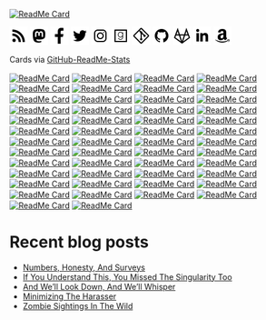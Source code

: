 [![ReadMe Card](https://github-readme-stats.vercel.app/api/?username=uriel1998&include_all_commits=yes&repo=github-readme-stats)](https://github.com/anuraghazra/github-readme-stats)

<img width=32px height=32px src="./icons/rss-solid.svg"><a href="http://feeds.feedburner.com/Ideatrash" target="_blank"></a>
<img width=32px height=32px src="./icons/mastodon.svg"><a href="https://faithcollapsing.com/users/StevenSaus" target="_blank"></a>
<img width=32px height=32px src="./icons/facebook-f.svg"><a href="http://www.facebook.com/pages/Steven-Saus/328725503674" target="_blank"></a>
<img width=32px height=32px src="./icons/twitter.svg"><a href="http://www.twitter.com/uriel1998" target="_blank"></a>
<img width=32px height=32px src="./icons/instagram.svg"><a href="https://www.instagram.com/uriel1998/" target="_blank"></a>
<img width=32px height=32px src="./icons/goodreads.svg"><a href="http://www.goodreads.com/author/show/3145527.Steven_Saus" target="_blank"></a>
<img width=32px height=32px src="./icons/git.svg"><a href="https://git.faithcollapsing.com" target="_blank"></a>
<img width=32px height=32px src="./icons/github.svg"><a href="https://github.com/uriel1998" target="_blank"></a>
<img width=32px height=32px src="./icons/gitlab.svg"><a href="https://gitlab.com/uriel1998" target="_blank"></a>
<img width=32px height=32px src="./icons/linkedin-in.svg"><a href="http://www.linkedin.com/in/stevensaus" target="_blank"></a>
<img width=32px height=32px src="./icons/amazon.svg"><a href="https://www.amazon.com/author/stevensaus" target="_blank"></a>

Cards via [GitHub-ReadMe-Stats](https://github.com/anuraghazra/github-readme-stats)  


<a target="_blank" href="https://github.com/uriel1998/agaetr"><img align="center" alt="ReadMe Card" src="https://github-readme-stats.vercel.app/api/pin/?username=uriel1998&repo=agaetr" /></a>
<a target="_blank" href="https://github.com/uriel1998/automatic_wondershaper_wombat"><img align="center" alt="ReadMe Card" src="https://github-readme-stats.vercel.app/api/pin/?username=uriel1998&repo=automatic_wondershaper_wombat" /></a>
<a target="_blank" href="https://github.com/uriel1998/autosuspendscript"><img align="center" alt="ReadMe Card" src="https://github-readme-stats.vercel.app/api/pin/?username=uriel1998&repo=autosuspendscript" /></a>
<a target="_blank" href="https://github.com/uriel1998/bash_alarm_clock"><img align="center" alt="ReadMe Card" src="https://github-readme-stats.vercel.app/api/pin/?username=uriel1998&repo=bash_alarm_clock" /></a>
<a target="_blank" href="https://github.com/uriel1998/cgimpd"><img align="center" alt="ReadMe Card" src="https://github-readme-stats.vercel.app/api/pin/?username=uriel1998&repo=cgimpd" /></a>
<a target="_blank" href="https://github.com/uriel1998/cmus_pls"><img align="center" alt="ReadMe Card" src="https://github-readme-stats.vercel.app/api/pin/?username=uriel1998&repo=cmus_pls" /></a>
<a target="_blank" href="https://github.com/uriel1998/conky_cryptocurrency_info"><img align="center" alt="ReadMe Card" src="https://github-readme-stats.vercel.app/api/pin/?username=uriel1998&repo=conky_cryptocurrency_info" /></a>
<a target="_blank" href="https://github.com/uriel1998/ddwrt-who-is-connected"><img align="center" alt="ReadMe Card" src="https://github-readme-stats.vercel.app/api/pin/?username=uriel1998&repo=ddwrt-who-is-connected" /></a>
<a target="_blank" href="https://github.com/uriel1998/dollop-of-book-covers"><img align="center" alt="ReadMe Card" src="https://github-readme-stats.vercel.app/api/pin/?username=uriel1998&repo=dollop-of-book-covers" /></a>
<a target="_blank" href="https://github.com/uriel1998/ebook-utilz"><img align="center" alt="ReadMe Card" src="https://github-readme-stats.vercel.app/api/pin/?username=uriel1998&repo=ebook-utilz" /></a>
<a target="_blank" href="https://github.com/uriel1998/gpgfinder"><img align="center" alt="ReadMe Card" src="https://github-readme-stats.vercel.app/api/pin/?username=uriel1998&repo=gpgfinder" /></a>
<a target="_blank" href="https://github.com/uriel1998/khalo"><img align="center" alt="ReadMe Card" src="https://github-readme-stats.vercel.app/api/pin/?username=uriel1998&repo=khalo" /></a>
<a target="_blank" href="https://github.com/uriel1998/kodi-cli"><img align="center" alt="ReadMe Card" src="https://github-readme-stats.vercel.app/api/pin/?username=uriel1998&repo=kodi-cli" /></a>
<a target="_blank" href="https://github.com/uriel1998/lastfm_chart_services"><img align="center" alt="ReadMe Card" src="https://github-readme-stats.vercel.app/api/pin/?username=uriel1998&repo=lastfm_chart_services" /></a>
<a target="_blank" href="https://github.com/uriel1998/mpdq"><img align="center" alt="ReadMe Card" src="https://github-readme-stats.vercel.app/api/pin/?username=uriel1998&repo=mpdq" /></a>
<a target="_blank" href="https://github.com/uriel1998/multiple_scripts"><img align="center" alt="ReadMe Card" src="https://github-readme-stats.vercel.app/api/pin/?username=uriel1998&repo=multiple_scripts" /></a>
<a target="_blank" href="https://github.com/uriel1998/muna"><img align="center" alt="ReadMe Card" src="https://github-readme-stats.vercel.app/api/pin/?username=uriel1998&repo=muna" /></a>
<a target="_blank" href="https://github.com/uriel1998/networkcontrol-wicd-networkmanager"><img align="center" alt="ReadMe Card" src="https://github-readme-stats.vercel.app/api/pin/?username=uriel1998&repo=networkcontrol-wicd-networkmanager" /></a>
<a target="_blank" href="https://github.com/uriel1998/newsbeuter-dangerzone"><img align="center" alt="ReadMe Card" src="https://github-readme-stats.vercel.app/api/pin/?username=uriel1998&repo=newsbeuter-dangerzone" /></a>
<a target="_blank" href="https://github.com/uriel1998/obdevicemenu_udisks2_bash"><img align="center" alt="ReadMe Card" src="https://github-readme-stats.vercel.app/api/pin/?username=uriel1998&repo=obdevicemenu_udisks2_bash" /></a>
<a target="_blank" href="https://github.com/uriel1998/orindi"><img align="center" alt="ReadMe Card" src="https://github-readme-stats.vercel.app/api/pin/?username=uriel1998&repo=orindi" /></a>
<a target="_blank" href="https://github.com/uriel1998/picframe_conky"><img align="center" alt="ReadMe Card" src="https://github-readme-stats.vercel.app/api/pin/?username=uriel1998&repo=picframe_conky" /></a>
<a target="_blank" href="https://github.com/uriel1998/ppl_virdirsyncer_addysearch"><img align="center" alt="ReadMe Card" src="https://github-readme-stats.vercel.app/api/pin/?username=uriel1998&repo=ppl_virdirsyncer_addysearch" /></a>
<a target="_blank" href="https://github.com/uriel1998/quite-intriguing"><img align="center" alt="ReadMe Card" src="https://github-readme-stats.vercel.app/api/pin/?username=uriel1998&repo=quite-intriguing" /></a>
<a target="_blank" href="https://github.com/uriel1998/quotable"><img align="center" alt="ReadMe Card" src="https://github-readme-stats.vercel.app/api/pin/?username=uriel1998&repo=quotable" /></a>
<a target="_blank" href="https://github.com/uriel1998/rtp_mpd_pulseaudio_switcher"><img align="center" alt="ReadMe Card" src="https://github-readme-stats.vercel.app/api/pin/?username=uriel1998&repo=rtp_mpd_pulseaudio_switcher" /></a>
<a target="_blank" href="https://github.com/uriel1998/saurian-web-history-pollution"><img align="center" alt="ReadMe Card" src="https://github-readme-stats.vercel.app/api/pin/?username=uriel1998&repo=saurian-web-history-pollution" /></a>
<a target="_blank" href="https://github.com/uriel1998/shiny-gif-disco"><img align="center" alt="ReadMe Card" src="https://github-readme-stats.vercel.app/api/pin/?username=uriel1998&repo=shiny-gif-disco" /></a>
<a target="_blank" href="https://github.com/uriel1998/showdocs-wombat"><img align="center" alt="ReadMe Card" src="https://github-readme-stats.vercel.app/api/pin/?username=uriel1998&repo=showdocs-wombat" /></a>
<a target="_blank" href="https://github.com/uriel1998/simple_listen_to_di"><img align="center" alt="ReadMe Card" src="https://github-readme-stats.vercel.app/api/pin/?username=uriel1998&repo=simple_listen_to_di" /></a>
<a target="_blank" href="https://github.com/uriel1998/simple_placeholder_images"><img align="center" alt="ReadMe Card" src="https://github-readme-stats.vercel.app/api/pin/?username=uriel1998&repo=simple_placeholder_images" /></a>
<a target="_blank" href="https://github.com/uriel1998/simplescraper"><img align="center" alt="ReadMe Card" src="https://github-readme-stats.vercel.app/api/pin/?username=uriel1998&repo=simplescraper" /></a>
<a target="_blank" href="https://github.com/uriel1998/skipa"><img align="center" alt="ReadMe Card" src="https://github-readme-stats.vercel.app/api/pin/?username=uriel1998&repo=skipa" /></a>
<a target="_blank" href="https://github.com/uriel1998/sshmaster"><img align="center" alt="ReadMe Card" src="https://github-readme-stats.vercel.app/api/pin/?username=uriel1998&repo=sshmaster" /></a>
<a target="_blank" href="https://github.com/uriel1998/stop_and_restore_x_windows"><img align="center" alt="ReadMe Card" src="https://github-readme-stats.vercel.app/api/pin/?username=uriel1998&repo=stop_and_restore_x_windows" /></a>
<a target="_blank" href="https://github.com/uriel1998/surfraw_ob"><img align="center" alt="ReadMe Card" src="https://github-readme-stats.vercel.app/api/pin/?username=uriel1998&repo=surfraw_ob" /></a>
<a target="_blank" href="https://github.com/uriel1998/tasker-weasel"><img align="center" alt="ReadMe Card" src="https://github-readme-stats.vercel.app/api/pin/?username=uriel1998&repo=tasker-weasel" /></a>
<a target="_blank" href="https://github.com/uriel1998/thuit"><img align="center" alt="ReadMe Card" src="https://github-readme-stats.vercel.app/api/pin/?username=uriel1998&repo=thuit" /></a>
<a target="_blank" href="https://github.com/uriel1998/ufw-iptables-archer"><img align="center" alt="ReadMe Card" src="https://github-readme-stats.vercel.app/api/pin/?username=uriel1998&repo=ufw-iptables-archer" /></a>
<a target="_blank" href="https://github.com/uriel1998/uget_autosorter"><img align="center" alt="ReadMe Card" src="https://github-readme-stats.vercel.app/api/pin/?username=uriel1998&repo=uget_autosorter" /></a>
<a target="_blank" href="https://github.com/uriel1998/versionscripts"><img align="center" alt="ReadMe Card" src="https://github-readme-stats.vercel.app/api/pin/?username=uriel1998&repo=versionscripts" /></a>
<a target="_blank" href="https://github.com/uriel1998/vindauga"><img align="center" alt="ReadMe Card" src="https://github-readme-stats.vercel.app/api/pin/?username=uriel1998&repo=vindauga" /></a>
<a target="_blank" href="https://github.com/uriel1998/volumerb"><img align="center" alt="ReadMe Card" src="https://github-readme-stats.vercel.app/api/pin/?username=uriel1998&repo=volumerb" /></a>
<a target="_blank" href="https://github.com/uriel1998/vpn-kumquat"><img align="center" alt="ReadMe Card" src="https://github-readme-stats.vercel.app/api/pin/?username=uriel1998&repo=vpn-kumquat" /></a>
<a target="_blank" href="https://github.com/uriel1998/weather.sh"><img align="center" alt="ReadMe Card" src="https://github-readme-stats.vercel.app/api/pin/?username=uriel1998&repo=weather.sh" /></a>
<a target="_blank" href="https://github.com/uriel1998/WWIV_Utilities"><img align="center" alt="ReadMe Card" src="https://github-readme-stats.vercel.app/api/pin/?username=uriel1998&repo=WWIV_Utilities" /></a>
<a target="_blank" href="https://github.com/uriel1998/xeleris"><img align="center" alt="ReadMe Card" src="https://github-readme-stats.vercel.app/api/pin/?username=uriel1998&repo=xeleris" /></a>
<a target="_blank" href="https://github.com/uriel1998/xmbc_kodi_art_helper"><img align="center" alt="ReadMe Card" src="https://github-readme-stats.vercel.app/api/pin/?username=uriel1998&repo=xmbc_kodi_art_helper" /></a>
<a target="_blank" href="https://github.com/uriel1998/xterm_icons"><img align="center" alt="ReadMe Card" src="https://github-readme-stats.vercel.app/api/pin/?username=uriel1998&repo=xterm_icons" /></a>
<a target="_blank" href="https://github.com/uriel1998/yolo-mpd"><img align="center" alt="ReadMe Card" src="https://github-readme-stats.vercel.app/api/pin/?username=uriel1998&repo=yolo-mpd" /></a>

# Recent blog posts

<!-- BLOG-POST-LIST:START -->
- [Numbers, Honesty, And Surveys](https://ideatrash.net/2020/09/numbers-honesty-and-surveys.html)
- [If You Understand This, You Missed The Singularity Too](https://ideatrash.net/2020/09/if-you-understand-this-you-missed-the-singularity-too.html)
- [And We’ll Look Down, And We’ll Whisper](https://ideatrash.net/2020/09/and-well-look-down-and-well-whisper.html)
- [Minimizing The Harasser](https://ideatrash.net/2020/09/minimizing-the-harasser.html)
- [Zombie Sightings In The Wild](https://ideatrash.net/2020/08/zombie-sightings-in-the-wild.html)
<!-- BLOG-POST-LIST:END -->
